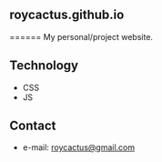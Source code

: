 ## roycactus.github.io

======
My personal/project website.

## Technology
* CSS
* JS

## Contact
* e-mail: roycactus@gmail.com

